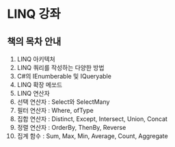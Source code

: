 # LINQ 강좌


## 책의 목차 안내

1. LINQ 아키텍처
2. LINQ 쿼리를 작성하는 다양한 방법
3. C#의 IEnumberable 및 IQueryable
4. LINQ 확장 메쏘드
5. LINQ 연산자
6. 선택 연산자 : Select와 SelectMany
7. 필터 연산자 : Where, ofType
8. 집합 연산자 : Distinct, Except, Intersect, Union, Concat
9. 정렬 연산자 : OrderBy, ThenBy, Reverse
10. 집계 함수 : Sum, Max, Min, Average, Count, Aggregate


